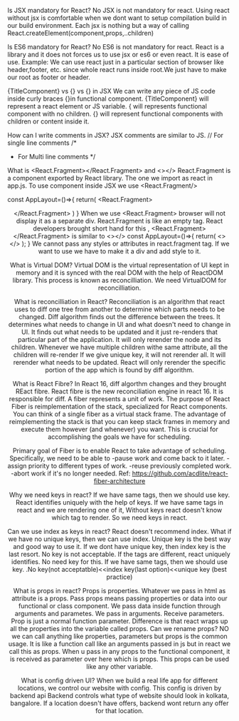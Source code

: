 Is JSX mandatory for React?
No JSX is not mandatory for react. Using react without jsx is comfortable when we dont want to setup compilation build in our build environment.
Each jsx is nothing but a way of calling React.createElement(component,props,..children)

Is ES6 mandatory for React?
No ES6 is not mandatory for react.
React is a library and it does not forces us to use jsx or es6 or even react. It is ease of use.
Example: We can use react just in  a particular section of browser like header,footer, etc. since
whole react runs inside root.We just have to make our root as footer or header.


{TitleComponent} vs {<TitleComponent/>} vs {<TitleComponent></TitleComponent>} in JSX
We can write any piece of JS code inside curly braces {}in functional component.
{TitleComponent} will represent a react element or JS variable.
{<TitleComponent/> will represents functional component with no children.
{<TitleComponent></TitleComponent>} will represent functional components with children or content inside it.

How can I write comments in JSX?
JSX comments are similar to JS.
// For single line comments
/*
* For Multi line comments
*/

What is <React.Fragment></React.Fragment> and <></>
React.Fragment is a component exported by React library. The one we import as react in app.js.
To use component inside JSX we use <React.Fragment/>

const AppLayout=()=>{
    return(
        <React.Fragment>
            <Header/>
            <Body/>
            <Footer/>
        </React.Fragment>
    )
}
When we use <React.Fragment> browser  will not display it as a separate div.
React.Fragment is like an empty tag.
React developers brought short hand for this , <React.Fragment></React.Fragment> is similar to <></>
const AppLayout=()=>{
    return(
        <>
            <Header/>
            <Body/>
            <Footer/>
        </>
    );
}
We cannot pass any styles or attributes in react.fragment tag. If we want to use we have to make it a div and add style to it.


What is Virtual DOM?
Virtual DOM is the virtual representation of UI kept in memory and it is synced with the real DOM with the help of ReactDOM library. This process is known as reconcilliation. We need VirtualDOM for reconcilliation.

What is reconcilliation in React?
Reconciliation is an algorithm that react uses to diff one tree from another to determine which parts needs to be changed. 
Diff algorithm finds out the difference between the trees.
It determines what needs to change in UI and what doesn't need to change in UI.
It finds out what needs to be updated and it just re-renders that particular part of the application.
It will only rerender the node and its children.
Whenever we have multiple children withe same attribute, all the children will re-render
If we give unique key, it will not rerender all. It will rerender what needs to be updated.
React will only rerender  the specific portion of the app which is found by diff algorithm.

What is React Fibre?
In React 16, diff algorthm changes and they brought REact fibre. 
React fibre is the new reconciliation engine in react 16.  It is responsible for diff.
 A fiber represents a unit of work.
The purpose of React Fiber is reimplementation of the stack, specialized for React components. You can think of a single fiber as a virtual stack frame.
The advantage of reimplementing the stack is that you can keep stack frames in memory and execute them however (and whenever) you want. This is crucial for accomplishing the goals we have for scheduling.

Primary goal of Fiber is to enable React to take advantage of scheduling. Specifically, we need to be able to
    -pause work and come back to it later.
    -assign priority to different types of work.
    -reuse previously completed work.
    -abort work if it's no longer needed.
    Ref: https://github.com/acdlite/react-fiber-architecture

Why we need keys in react?
If we have same tags, then we should use key. React identifies uniquely with the help of keys. If we have same tags in react and we are rendering one of it, Without keys react doesn't know which tag to render. So we need keys in react.

Can we use index as keys in react?
React doesn't recommend index. What if we have no unique keys, then we can use index.
Unique key is the best way and good way to use it. If we dont have unique key, then index key is the last resort. No key is not acceptable. 
If the tags are different, react uniquely identifies. No need key for this. 
If we have same tags, then we should use key. 
.No key(not acceptatble)<<index key(last option)<<unique key (best practice)

What is props in react?
Props is properties. Whatever we pass in html as attribute is a props. 
Pass props means passing properties or data into our functional or class component. 
We pass data inside function through arguments and parametes.
We pass in arguments. Receive parameters.
Prop is just a normal function parameter. 
Difference is that react wraps up all the properties into the variable called props. 
Can we rename props? NO we can call anything like properties, parameters but props is the common usage.
It is like a function call like an arguments passed in  js but in react we call this as props.
When u pass in any props to the functional component, it is received as parameter over here which is props.
This props can be used like any other variable.

What is config driven UI?
When we build  a real life app for different locations, we control our website with config.
This config is driven by backend api
Backend controls what type of website should look in kolkata, bangalore.
If a location doesn't have offers, backend wont return any offer for that location. 